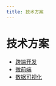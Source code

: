 ```yaml
---
title: 技术方案
---
```


# 技术方案

- [跨端开发](./technical-solution/cross-platform)
- [微前端](./technical-solution/micro-frontend)
- [数据可视化](./technical-solution/data-visualization)
